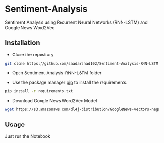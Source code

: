 # Sentiment-Analysis
Sentiment Analysis using Recurrent Neural Networks (RNN-LSTM) and Google News Word2Vec

## Installation
* Clone the repository

```bash
git clone https://github.com/saadarshad102/Sentiment-Analysis-RNN-LSTM.git
```

* Open Sentiment-Analysis-RNN-LSTM folder

* Use the package manager [pip](https://pip.pypa.io/en/stable/) to install the requirements.

```bash
pip install -r requirements.txt
```

* Download Google News Word2Vec Model

```bash
wget https://s3.amazonaws.com/dl4j-distribution/GoogleNews-vectors-negative300.bin.gz
```

## Usage
Just run the Notebook
